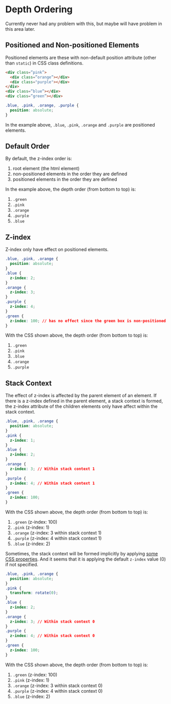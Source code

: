 # Depth Ordering
Currently never had any problem with this, but maybe will have problem in this area later.

## Positioned and Non-positioned Elements
Positioned elements are these with non-default position attribute (other than `static`) in CSS class definitions.

```html
<div class=”pink”>
  <div class=”orange”></div>
  <div class="purple"></div>
</div>
<div class=”blue”></div>
<div class=”green”></div>
```

```css
.blue, .pink, .orange, .purple {
  position: absolute;
}
```

In the example above, `.blue`, `.pink`, `.orange` and `.purple` are positioned elements.

## Default Order
By default, the z-index order is:
1. root element (the html element)
2. non-positioned elements in the order they are defined
3. positioned elements in the order they are defined

In the example above, the depth order (from bottom to top) is:
1. `.green`
2. `.pink`
3. `.orange`
4. `.purple`
5. `.blue`

## Z-index
Z-index only have effect on positioned elements.

```css
.blue, .pink, .orange {
  position: absolute;
}
.blue {
  z-index: 2;
}
.orange {
  z-index: 3;
}
.purple {
  z-index: 4;
}
.green {
  z-index: 100; // has no effect since the green box is non-positioned
}
```

With the CSS shown above, the depth order (from bottom to top) is:
1. `.green`
2. `.pink`
3. `.blue`
4. `.orange`
5. `.purple`

## Stack Context
The effect of z-index is affected by the parent element of an element. If there is a z-index defined in the parent element, a stack context is formed, the z-index attribute of the children elements only have affect within the stack context.

```css
.blue, .pink, .orange {
  position: absolute;
}
.pink {
  z-index: 1;
}
.blue {
  z-index: 2;
}
.orange {
  z-index: 3; // Within stack context 1
}
.purple {
  z-index: 4; // Within stack context 1
}
.green {
  z-index: 100;
}
```

With the CSS shown above, the depth order (from bottom to top) is:
1. `.green` (z-index: 100)
2. `.pink` (z-index: 1)
3. `.orange` (z-index: 3 within stack context 1)
4. `.purple` (z-index: 4 within stack context 1)
5. `.blue` (z-index: 2)

Sometimes, the stack context will be formed implicitly by applying [some CSS properties](https://developer.mozilla.org/en-US/docs/Web/CSS/CSS_Positioning/Understanding_z_index/The_stacking_context). And it seems that it is applying the default `z-index` value (0) if not specified.

```css
.blue, .pink, .orange {
  position: absolute;
}
.pink {
  transform: rotate(0);
}
.blue {
  z-index: 2;
}
.orange {
  z-index: 3; // Within stack context 0
}
.purple {
  z-index: 4; // Within stack context 0
}
.green {
  z-index: 100;
}
```

With the CSS shown above, the depth order (from bottom to top) is:
1. `.green` (z-index: 100)
2. `.pink` (z-index: 1)
3. `.orange` (z-index: 3 within stack context 0)
4. `.purple` (z-index: 4 within stack context 0)
5. `.blue` (z-index: 2)
